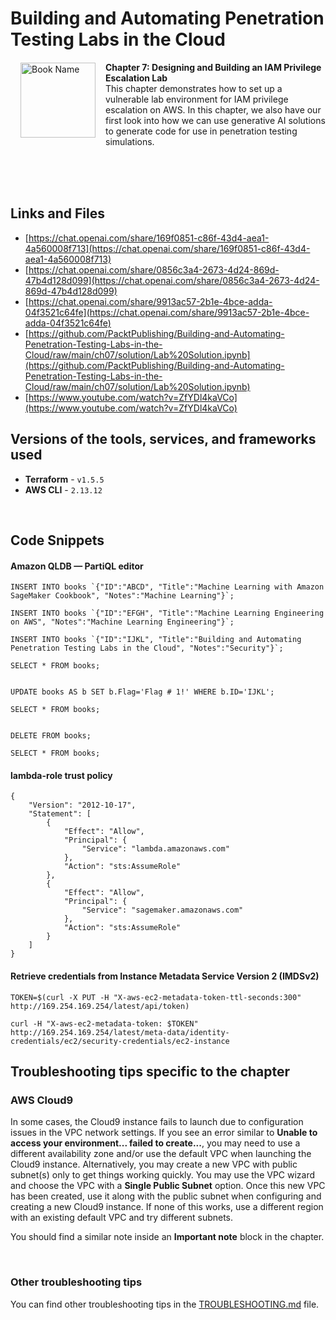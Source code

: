 # Building and Automating Penetration Testing Labs in the Cloud

<a href="https://www.packtpub.com/product/building-and-automating-penetration-testing-labs-in-the-cloud/9781837632398"><img src="https://content.packt.com/B19755/cover_image_small.jpg" alt="Book Name" height="120px" align="left" style="margin: 0px 15px; border-color: white; border-style: solid; border-width: 1px;"></a>

**Chapter 7: Designing and Building an IAM Privilege Escalation Lab** <br />
This chapter demonstrates how to set up a vulnerable lab environment for IAM privilege escalation on AWS. In this chapter, we also have our first look into how we can use generative AI solutions to generate code for use in penetration testing simulations.

<br />
<br />
<br />

## Links and Files

- [https://chat.openai.com/share/169f0851-c86f-43d4-aea1-4a560008f713](https://chat.openai.com/share/169f0851-c86f-43d4-aea1-4a560008f713)
- [https://chat.openai.com/share/0856c3a4-2673-4d24-869d-47b4d128d099](https://chat.openai.com/share/0856c3a4-2673-4d24-869d-47b4d128d099)
- [https://chat.openai.com/share/9913ac57-2b1e-4bce-adda-04f3521c64fe](https://chat.openai.com/share/9913ac57-2b1e-4bce-adda-04f3521c64fe)
- [https://github.com/PacktPublishing/Building-and-Automating-Penetration-Testing-Labs-in-the-Cloud/raw/main/ch07/solution/Lab%20Solution.ipynb](https://github.com/PacktPublishing/Building-and-Automating-Penetration-Testing-Labs-in-the-Cloud/raw/main/ch07/solution/Lab%20Solution.ipynb)
- [https://www.youtube.com/watch?v=ZfYDl4kaVCo](https://www.youtube.com/watch?v=ZfYDl4kaVCo)

## Versions of the tools, services, and frameworks used 

- **Terraform** - `v1.5.5`
- **AWS CLI** - `2.13.12`

<br />

## Code Snippets

#### Amazon QLDB — PartiQL editor

```
INSERT INTO books `{"ID":"ABCD", "Title":"Machine Learning with Amazon SageMaker Cookbook", "Notes":"Machine Learning"}`;

INSERT INTO books `{"ID":"EFGH", "Title":"Machine Learning Engineering on AWS", "Notes":"Machine Learning Engineering"}`;

INSERT INTO books `{"ID":"IJKL", "Title":"Building and Automating Penetration Testing Labs in the Cloud", "Notes":"Security"}`;

SELECT * FROM books;


UPDATE books AS b SET b.Flag='Flag # 1!' WHERE b.ID='IJKL';

SELECT * FROM books;


DELETE FROM books;

SELECT * FROM books;
```

#### lambda-role trust policy

```
{
    "Version": "2012-10-17",
    "Statement": [
        {
            "Effect": "Allow",
            "Principal": {
                "Service": "lambda.amazonaws.com"
            },
            "Action": "sts:AssumeRole"
        },
        {
            "Effect": "Allow",
            "Principal": {
                "Service": "sagemaker.amazonaws.com"
            },
            "Action": "sts:AssumeRole"
        }
    ]
}
```

#### Retrieve credentials from Instance Metadata Service Version 2 (IMDSv2)

```
TOKEN=$(curl -X PUT -H "X-aws-ec2-metadata-token-ttl-seconds:300" http://169.254.169.254/latest/api/token)

curl -H "X-aws-ec2-metadata-token: $TOKEN" http://169.254.169.254/latest/meta-data/identity-credentials/ec2/security-credentials/ec2-instance
```

## Troubleshooting tips specific to the chapter

### AWS Cloud9

In some cases, the Cloud9 instance fails to launch due to configuration issues in the VPC network settings. If you see an error similar to **Unable to access your environment... failed to create...**, you may need to use a different availability zone and/or use the default VPC when launching the Cloud9 instance. Alternatively, you may create a new VPC with public subnet(s) only to get things working quickly. You may use the VPC wizard and choose the VPC with a **Single Public Subnet** option. Once this new VPC has been created, use it along with the public subnet when configuring and creating a new Cloud9 instance. If none of this works, use a different region with an existing default VPC and try different subnets.

You should find a similar note inside an **Important note** block in the chapter.

<br />

### Other troubleshooting tips

You can find other troubleshooting tips in the [TROUBLESHOOTING.md](../TROUBLESHOOTING.md) file.